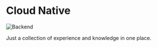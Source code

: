 # Cloud Native
![Backend](https://github.com/anton-tregubov/cloud-native/workflows/Backend/badge.svg)

Just a collection of experience and knowledge in one place.